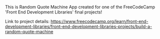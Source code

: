 This is Random Quote Machine App created for one of the FreeCodeCamp 'Front End Development Libraries' final projects!

Link to project details: https://www.freecodecamp.org/learn/front-end-development-libraries/front-end-development-libraries-projects/build-a-random-quote-machine

